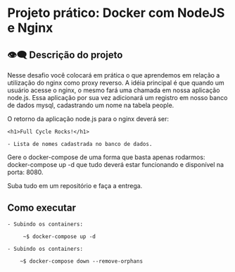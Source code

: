 # Projeto prático: Docker com NodeJS e Nginx

## 👁️‍🗨️ Descrição do projeto 
Nesse desafio você colocará em prática o que aprendemos em relação a utilização do nginx como proxy reverso. A idéia principal é que quando um usuário acesse o nginx, o mesmo fará uma chamada em nossa aplicação node.js. Essa aplicação por sua vez adicionará um registro em nosso banco de dados mysql, cadastrando um nome na tabela people.

O retorno da aplicação node.js para o nginx deverá ser:

```
<h1>Full Cycle Rocks!</h1>
```

```
- Lista de nomes cadastrada no banco de dados.
```
Gere o docker-compose de uma forma que basta apenas rodarmos: docker-compose up -d que tudo deverá estar funcionando e disponível na porta: 8080.

Suba tudo em um repositório e faça a entrega.

## Como executar
```
- Subindo os containers:

     ~$ docker-compose up -d

- Subindo os containers:

    ~$ docker-compose down --remove-orphans

